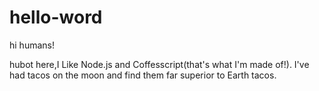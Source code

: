 # hello-word

hi humans!

hubot here,I Like Node.js and Coffesscript(that's what I'm made of!).
I've had tacos on the moon and find them far superior to Earth tacos.

